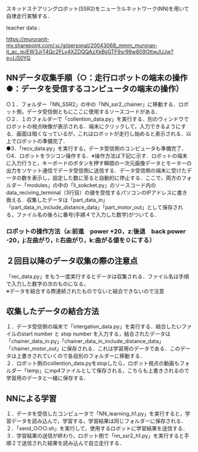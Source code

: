 スキッドステアリングロボット(SSR2)をニューラルネットワーク(NN)を用いて自律走行実験する．

teacher data :

https://muroranit-my.sharepoint.com/:u:/g/personal/20043068_mmm_muroran-it_ac_jp/EW3JrT4Qc2FLv4XZDQQAzXkBjjGTF9sr99w809OttwJUJw?e=LjS0YQ


## NNデータ収集手順（○：走行ロボットの端末の操作　●：データを受信するコンピュータの端末の操作）<br>
○１．フォルダー「NN_SSR2」の中の「NN_ssr2_chainer」に移動する．ロボット側，データ受信側ともにここに使用するソースコードがある．<br>
○２．１のフォルダーで「collention_data.py」を実行する．別のウィンドウでロボットの視点映像が表示される．端末にクリックして，入力できるようにする．画面は暗くなっているが，これはロボットが走行し始めると表示される．以上でロボットの準備完了．<br>
●3．「recv_data.py」を実行する，データ受信側のコンピュータも準備完了．<br>
○4．ロボットをラジコン操作する．※操作方法は下記に示す．ロボットの端末に入力行うと，キーボードのボタンを押す瞬間の一次元画像データとモーターの出力をソケット通信でデータ受信側に送信する．データ受信側の端末に受けたデータの数を表示し，設定した数に至ると自動的に停止する．ここで，両方のフォルダー「modules」の中の「li_sokcket.py」のソースコード内のdata_reciving_terminal（3行目）の値を受信するパソコンのIPアドレスに書き換える．収集したデータは「part_data_in」「part_data_in_include_distance_data」「part_motor_out」として保存される，ファイル名の後ろに番号(手順４で入力した数字)がついてる．<br>
### ロボットの操作方法（a:前進　power +20，z:後退　back power -20，j:左曲がり，l:右曲がり，k:曲がる値を０にする）<br>

## ２回目以降のデータ収集の際の注意点<br>
「rec_data.py」をもう一度実行するとデータは収集される．ファイル名は手順で入力した数字の次のものになる，<br>※データを結合する際連続されたものでないと結合できないので注意<br>

## 収集したデータの結合方法<br>
１．データ受信側の端末で「intergation_data.py」を実行する．結合したいファイルのstart number と stop number を入力する，結合されたデータは「chainer_data_in.py」「chainer_data_in_include_distance_data」「chainer_motor_out」に保存される．これは学習用のデータである．このデータは上書きされていくので各自別のフォルダーに移動する．<br>
２．ロボット側のcollention_data.pyをstopしたら，ロボット視点の動画もフォルダー「temp」にmp4ファイルとして保存される，こちらも上書きされるので学習用のデータと一緒に保存する．<br>

## NNによる学習<br>
１．データを受信したコンピュータで「NN_learning_h1.py」を実行すると，学習データを読み込んで，学習する，学習結果は同じフォルダーに保存される．<br>
２．「send_○○○.sh」を実行して，使用するロボットに学習結果を送信する．<br>
３．学習結果の送信が終わり，ロボット側で「nn_ssr2_h1.py」を実行すると手順２で送信された結果を読み込んで自立走行する．<br>
